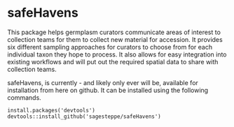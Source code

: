 # safeHavens
This package helps germplasm curators communicate areas of interest to collection teams for them to collect new material for accession. It provides six different sampling approaches for curators to choose from for each individual taxon they hope to process. It also allows for easy integration into existing workflows and will put out the required spatial data to share with collection teams. 

safeHavens, is currently - and likely only ever will be, available for installation from here on github.
It can be installed using the following commands. 

```
install.packages('devtools')
devtools::install_github('sagesteppe/safeHavens')
```